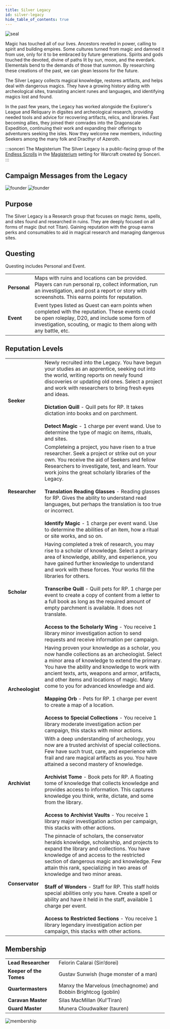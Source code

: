 ```yaml
---
title: Silver Legacy
id: silver-legacy
hide_table_of_contents: true
---
```


<div class="imgright">

![seal](/img/magesterium/seal-silver-legacy.png)

</div>

Magic has touched all of our lives. Ancestors reveled in power, calling to spirit and building empires. Some cultures turned from magic and damned it from use, only for it to be embraced by future generations. Spirits and gods touched the devoted, divine of paths lit by sun, moon, and the everdark. Elementals bend to the demands of those that summon. By researching these creations of the past, we can glean lessons for the future. 

The Silver Legacy collects magical knowledge, restores artifacts, and helps deal with dangerous magics. They have a growing history aiding with archeological sites, translating ancient runes and languages, and identifying magics lost and found.

In the past few years, the Legacy has worked alongside the Explorer's League and Reliquary in digsites and archeological research, providing needed tools and advice for recovering artifacts, relics, and libraries. Fast becoming allies, they joined their comrades into the Dragonscale Expedition, continuing their work and expanding their offerings to adventurers seeking the isles. Now they welcome new members, inducting Seekers among the many folk and Dracthyr of Azeroth.

:::sonceri The Magisterium
The Silver Legacy is a public-facing group of the [Endless Scrolls](endless-scrolls.md) in the [Magisterium](/magisterium) setting for Warcraft created by Sonceri. 
:::

## Campaign Messages from the Legacy

![founder](/img/magesterium/starfall1.jpg)
![founder](/img/magesterium/starfall2.jpg)

## Purpose
The Silver Legacy is a Research group that focuses on magic items, spells, and sites found and researched in ruins. They are deeply focused on all forms of magic (but not Titan). Gaining reputation with the group earns perks and consumables to aid in magical research and managing dangerous sites.

## Questing

Questing includes Personal and Event.

<div class="info-rows">

| | |
| -- | -- |
| **Personal** | Maps with ruins and locations can be provided. Players can run personal rp, collect information, run an investigation, and post a report or story with screenshots. This earns points for reputation. |
| **Event** | Event types listed as Quest can earn points when completed with the reputation. These events could be open roleplay, D20, and include some form of investigation, scouting, or magic to them along with any battle, etc. |

</div>

## Reputation Levels

<div class="info-rows">

| | |
| -- | -- |
| **Seeker** | Newly recruited into the Legacy. You have begun your studies as an apprentice, seeking out into the world, writing reports on newly found discoveries or updating old ones. Select a project and work with researchers to bring fresh eyes and ideas.<br/><br/>**Dictation Quill** - Quill pets for RP. It takes dictation into books and on parchment.<br/><br/>**Detect Magic** - 1 charge per event wand. Use to determine the type of magic on items, rituals, and sites. |
| **Researcher** | Completeing a project, you have risen to a true researcher. Seek a project or strike out on your own. You receive the aid of Seekers and fellow Researchers to investigate, test, and learn. Your work joins the great scholarly libraries of the Legacy.<br/><br/>**Translation Reading Glasses** - Reading glasses for RP. Gives the ability to understand read languages, but perhaps the translation is too true or incorrect.<br/><br/>**Identify Magic** - 1 charge per event wand. Use to determine the abilities of an item, how a ritual or site works, and so on. |
| **Scholar** | Having completed a trek of research, you may rise to a scholar of knowledge. Select a primary area of knowledge, ability, and experience, you have gained further knowledge to understand and work with these forces. Your works fill the libraries for others.<br/><br/>**Transcribe Quill** - Quill pets for RP. 1 charge per event to create a copy of content from a letter to a full book as long as the required amount of empty parchment is available. It does not translate.<br/><br/>**Access to the Scholarly Wing** - You receive 1 library minor investigation action to send requests and receive information per campaign. |
| **Archeologist** | Having proven your knowledge as a scholar, you now handle collections as an archeologist. Select a minor area of knowledge to extend the primary. You have the ability and knowledge to work with ancient texts, arts, weapons and armor, artifacts, and other items and locations of magic. Many come to you for advanced knowledge and aid.<br/><br/>**Mapping Orb** - Pets for RP. 1 charge per event to create a map of a location.<br/><br/>**Access to Special Collections** - You receive 1 library moderate investigation action per campaign, this stacks with minor actions. |
| **Archivist** | With a deep understanding of archeology, you now are a trusted archivist of special collections. Few have such trust, care, and experience with frail and rare magical artifacts as you. You have attained a second mastery of knowledge.<br/><br/>**Archivist Tome** - Book pets for RP. A floating tome of knowledge that collects knowledge and provides access to information. This captures knowledge you think, write, dictate, and some from the library. <br/><br/>**Access to Archivist Vaults** - You receive 1 library major investigation action per campaign, this stacks with other actions. |
| **Conservator** | The pinnacle of scholars, the conservator heralds knowledge, scholarship, and projects to expand the library and collections. You have knowledge of and access to the restricted section of dangerous magic and knowledge. Few attain this rank, specializing in two areas of knowledge and two minor areas.<br/><br/>**Staff of Wonders** - Staff for RP. This staff holds special abilities only you have. Create a spell or ability and have it held in the staff, available 1 charge per event.<br/><br/>**Access to Restricted Sections** - You receive 1 library legendary investigation action per campaign, this stacks with other actions. |

</div>

## Membership

<div class="info-rows">

| | |
| -- | -- |
| **Lead Researcher** | Felorin Calarai (Sin’dorei) |
| **Keeper of the Tomes** | Gustav Sunwish (huge monster of a man) |
| **Quartermasters** | Manxy the Marvelous (mechagnome) and Bobbin Brightcog (goblin) |
| **Caravan Master** | Silas MacMillan (Kul’Tiran) |
| **Guard Master** | Munera Cloudwalker (tauren) |

</div>

![membership](/img/magesterium/Silver-Legacy.png)
